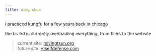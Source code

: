 ```yaml
---
title: wing chun
---
```

i practiced kungfu for a few years back in chicago

the brand is currently overhauling everything, from fliers to the website

> current site:  [mjvingtsun.org](https://mjvingtsun.org/)  
> future site:  [vtselfdefense.com](https://vtselfdefense.com/)  

